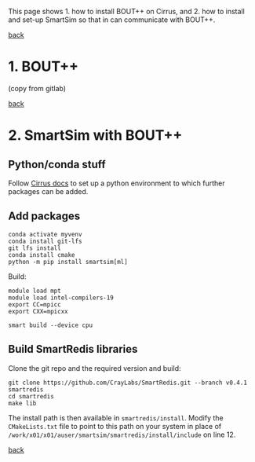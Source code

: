 This page shows 1. how to install BOUT++ on Cirrus, and 2. how to install and set-up SmartSim so that in can communicate with BOUT++.

[back](./)

# 1. BOUT++

(copy from gitlab)

[back](./)

# 2. SmartSim with BOUT++

## Python/conda stuff 
Follow [Cirrus docs](https://docs.cirrus.ac.uk/user-guide/python/#installing-your-own-python-packages-with-conda) to set up a python environment to which further packages can be added.



## Add packages

```
conda activate myvenv
conda install git-lfs
git lfs install
conda install cmake
python -m pip install smartsim[ml]
```

Build:

```
module load mpt
module load intel-compilers-19
export CC=mpicc
export CXX=mpicxx

smart build --device cpu  
```

## Build SmartRedis libraries

Clone the git repo and the required version and build:
```
git clone https://github.com/CrayLabs/SmartRedis.git --branch v0.4.1 smartredis
cd smartredis
make lib
```

The install path is then available in `smartredis/install`. Modify the `CMakeLists.txt` file to point to this path on your system in place of `/work/x01/x01/auser/smartsim/smartredis/install/include` on line 12.


[back](./)
